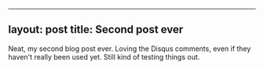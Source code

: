 
---
layout: post
title: Second post ever
---

Neat, my second blog post ever.
Loving the Disqus comments, even if they haven't really been used yet.
Still kind of testing things out.
